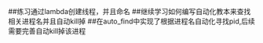 ##练习通过lambda创建线程，并且命名
##继续学习如何编写自动化教本来查找相关进程名并且自动kill掉
##在auto_find中实现了根据进程名自动化寻找pid,后续需要完善自动kill掉该进程